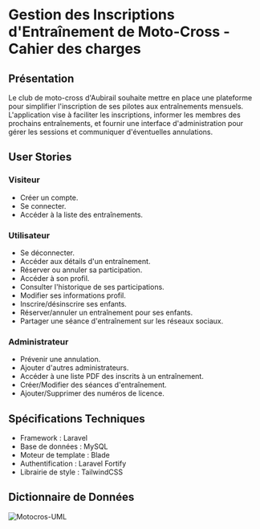 # Gestion des Inscriptions d'Entraînement de Moto-Cross - Cahier des charges

## Présentation

Le club de moto-cross d'Aubirail souhaite mettre en place une plateforme pour simplifier l'inscription de ses pilotes aux entraînements mensuels. L'application vise à faciliter les inscriptions, informer les membres des prochains entraînements, et fournir une interface d'administration pour gérer les sessions et communiquer d'éventuelles annulations.

## User Stories

### Visiteur
- Créer un compte.
- Se connecter.
- Accéder à la liste des entraînements.

### Utilisateur
- Se déconnecter.
- Accéder aux détails d'un entraînement.
- Réserver ou annuler sa participation.
- Accéder à son profil.
- Consulter l'historique de ses participations.
- Modifier ses informations profil.
- Inscrire/désinscrire ses enfants.
- Réserver/annuler un entraînement pour ses enfants.
- Partager une séance d'entraînement sur les réseaux sociaux.

### Administrateur
- Prévenir une annulation.
- Ajouter d'autres administrateurs.
- Accéder à une liste PDF des inscrits à un entraînement.
- Créer/Modifier des séances d'entraînement.
- Ajouter/Supprimer des numéros de licence.

## Spécifications Techniques

- Framework : Laravel
- Base de données : MySQL
- Moteur de template : Blade
- Authentification : Laravel Fortify
- Librairie de style : TailwindCSS

## Dictionnaire de Données

![Motocros-UML](https://github.com/doublet-kevin/motocross-laravel/assets/91097262/068c4229-1ed2-4637-b880-d4fce965d73c)
